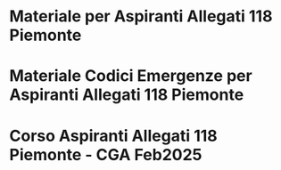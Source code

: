 # Materiale per Aspiranti Allegati 118 Piemonte
# Materiale Codici Emergenze per Aspiranti Allegati 118 Piemonte
# Corso Aspiranti Allegati 118 Piemonte - CGA Feb2025
